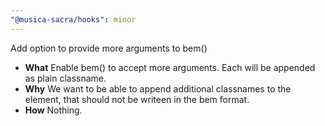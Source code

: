 ```yaml
---
"@musica-sacra/hooks": minor
---
```


Add option to provide more arguments to bem()

- **What** Enable bem() to accept more arguments. Each will be appended as plain classname.
- **Why** We want to be able to append additional classnames to the element, that should not be writeen in the bem format.
- **How** Nothing.
